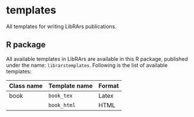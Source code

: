 # templates
All templates for writing LibRArs publications.

## R package
All available templates in LibRArs are available in this R package, published under the name: `librarstemplates`. Following is the list of available templates:

| Class name | Template name | Format |
|------------|---------------|--------|
| book       | `book_tex`    | Latex  |
|            | `book_html`   | HTML   |
